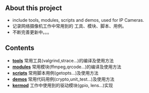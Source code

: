 
## About this project
* include tools, modules, scripts and demos, used for IP Cameras.  
* 记录网络摄像机工作中常用到的 工具、模块、脚本、用例。  
* 不断完善更新中。。。

## Contents
* **[tools](./tools)** 常用工具(valgrind,strace...)的编译及使用方法  
* **[modules](./modules)** 常用模块(ffmpeg,qrcode...)的编译及使用方法  
* **[scripts](./scripts)** 常用脚本用例(getopts...)及使用方法  
* **[demos](./demos)** 常用代码用例(crypto,unit_test...)及使用方法  
* **[kermod](./kermod)** 工作中使用到的驱动模块(gpio, lens...)实现  

